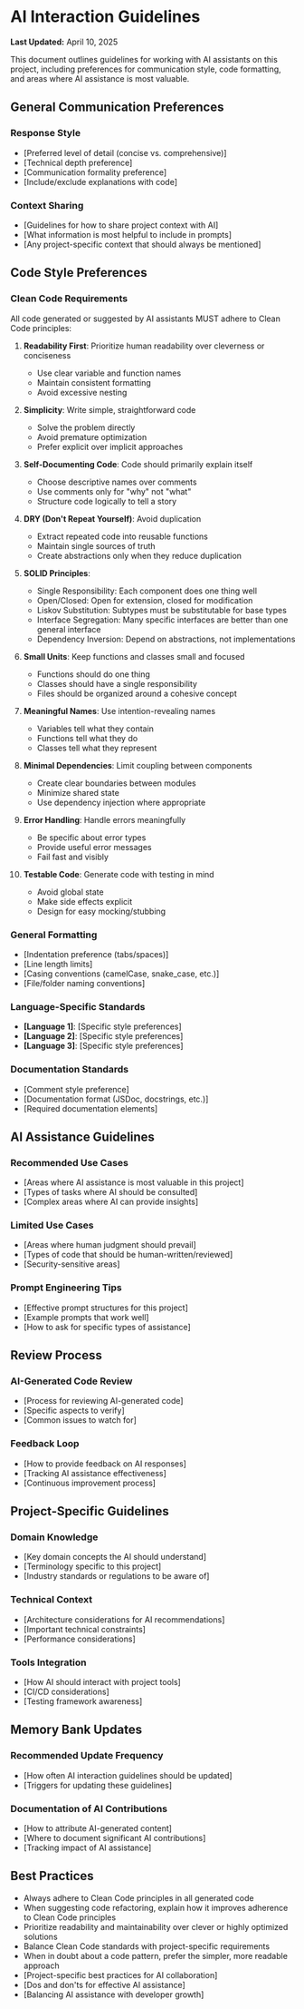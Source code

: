# AI Interaction Guidelines

**Last Updated:** April 10, 2025

This document outlines guidelines for working with AI assistants on this project, including preferences for communication style, code formatting, and areas where AI assistance is most valuable.

## General Communication Preferences

### Response Style
- [Preferred level of detail (concise vs. comprehensive)]
- [Technical depth preference]
- [Communication formality preference]
- [Include/exclude explanations with code]

### Context Sharing
- [Guidelines for how to share project context with AI]
- [What information is most helpful to include in prompts]
- [Any project-specific context that should always be mentioned]

## Code Style Preferences

### Clean Code Requirements

All code generated or suggested by AI assistants MUST adhere to Clean Code principles:

1. **Readability First**: Prioritize human readability over cleverness or conciseness
   - Use clear variable and function names
   - Maintain consistent formatting
   - Avoid excessive nesting

2. **Simplicity**: Write simple, straightforward code
   - Solve the problem directly
   - Avoid premature optimization
   - Prefer explicit over implicit approaches

3. **Self-Documenting Code**: Code should primarily explain itself
   - Choose descriptive names over comments
   - Use comments only for "why" not "what"
   - Structure code logically to tell a story

4. **DRY (Don't Repeat Yourself)**: Avoid duplication
   - Extract repeated code into reusable functions
   - Maintain single sources of truth
   - Create abstractions only when they reduce duplication

5. **SOLID Principles**:
   - Single Responsibility: Each component does one thing well
   - Open/Closed: Open for extension, closed for modification
   - Liskov Substitution: Subtypes must be substitutable for base types
   - Interface Segregation: Many specific interfaces are better than one general interface
   - Dependency Inversion: Depend on abstractions, not implementations

6. **Small Units**: Keep functions and classes small and focused
   - Functions should do one thing
   - Classes should have a single responsibility
   - Files should be organized around a cohesive concept

7. **Meaningful Names**: Use intention-revealing names
   - Variables tell what they contain
   - Functions tell what they do
   - Classes tell what they represent

8. **Minimal Dependencies**: Limit coupling between components
   - Create clear boundaries between modules
   - Minimize shared state
   - Use dependency injection where appropriate

9. **Error Handling**: Handle errors meaningfully
   - Be specific about error types
   - Provide useful error messages
   - Fail fast and visibly

10. **Testable Code**: Generate code with testing in mind
    - Avoid global state
    - Make side effects explicit
    - Design for easy mocking/stubbing

### General Formatting
- [Indentation preference (tabs/spaces)]
- [Line length limits]
- [Casing conventions (camelCase, snake_case, etc.)]
- [File/folder naming conventions]

### Language-Specific Standards
- **[Language 1]**: [Specific style preferences]
- **[Language 2]**: [Specific style preferences]
- **[Language 3]**: [Specific style preferences]

### Documentation Standards
- [Comment style preference]
- [Documentation format (JSDoc, docstrings, etc.)]
- [Required documentation elements]

## AI Assistance Guidelines

### Recommended Use Cases
- [Areas where AI assistance is most valuable in this project]
- [Types of tasks where AI should be consulted]
- [Complex areas where AI can provide insights]

### Limited Use Cases
- [Areas where human judgment should prevail]
- [Types of code that should be human-written/reviewed]
- [Security-sensitive areas]

### Prompt Engineering Tips
- [Effective prompt structures for this project]
- [Example prompts that work well]
- [How to ask for specific types of assistance]

## Review Process

### AI-Generated Code Review
- [Process for reviewing AI-generated code]
- [Specific aspects to verify]
- [Common issues to watch for]

### Feedback Loop
- [How to provide feedback on AI responses]
- [Tracking AI assistance effectiveness]
- [Continuous improvement process]

## Project-Specific Guidelines

### Domain Knowledge
- [Key domain concepts the AI should understand]
- [Terminology specific to this project]
- [Industry standards or regulations to be aware of]

### Technical Context
- [Architecture considerations for AI recommendations]
- [Important technical constraints]
- [Performance considerations]

### Tools Integration
- [How AI should interact with project tools]
- [CI/CD considerations]
- [Testing framework awareness]

## Memory Bank Updates

### Recommended Update Frequency
- [How often AI interaction guidelines should be updated]
- [Triggers for updating these guidelines]

### Documentation of AI Contributions
- [How to attribute AI-generated content]
- [Where to document significant AI contributions]
- [Tracking impact of AI assistance]

## Best Practices

- Always adhere to Clean Code principles in all generated code
- When suggesting code refactoring, explain how it improves adherence to Clean Code principles
- Prioritize readability and maintainability over clever or highly optimized solutions
- Balance Clean Code standards with project-specific requirements
- When in doubt about a code pattern, prefer the simpler, more readable approach
- [Project-specific best practices for AI collaboration]
- [Dos and don'ts for effective AI assistance]
- [Balancing AI assistance with developer growth]
